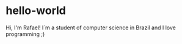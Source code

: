 # hello-world

Hi, I'm Rafael! I´m a student of computer science in Brazil and I love programming ;)
